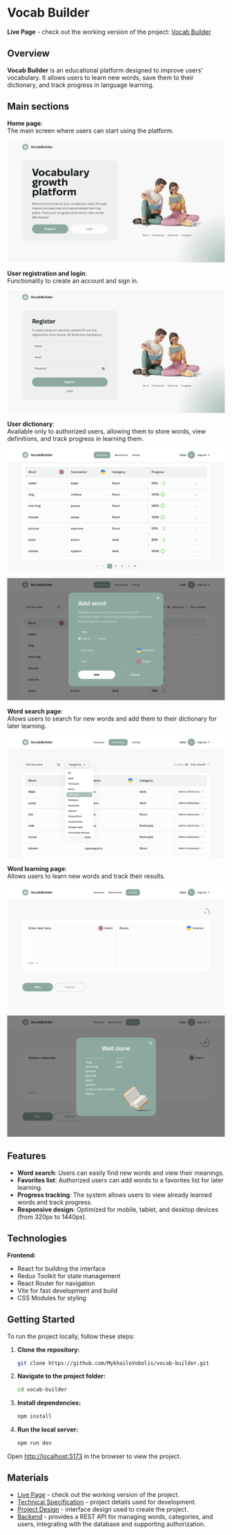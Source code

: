 # Vocab Builder

**Live Page** - check out the working version of the project: [Vocab Builder](https://top-vocab-builder.vercel.app/)

## Overview

**Vocab Builder** is an educational platform designed to improve users' vocabulary. It allows users to learn new words, save them to their dictionary, and track progress in language learning.

## Main sections

**Home page**:  
 The main screen where users can start using the platform.

![Home page](./src/assets/images/readme/home-page.png)

**User registration and login**:  
 Functionality to create an account and sign in.

![Register page](./src/assets/images/readme/register-page.png)

**User dictionary**:  
 Available only to authorized users, allowing them to store words, view definitions, and track progress in learning them.

![Dictionary page](./src/assets/images/readme/dictionary-page.png)

![Add word](./src/assets/images/readme/add-word.png)

**Word search page**:  
 Allows users to search for new words and add them to their dictionary for later learning.

![Search word](./src/assets/images/readme/search-word.png)

**Word learning page**:  
 Allows users to learn new words and track their results.

![Training page](./src/assets/images/readme/training-page.png)

![Training results](./src/assets/images/readme/training-results.png)

## Features

- **Word search**: Users can easily find new words and view their meanings.
- **Favorites list**: Authorized users can add words to a favorites list for later learning.
- **Progress tracking**: The system allows users to view already learned words and track progress.
- **Responsive design**: Optimized for mobile, tablet, and desktop devices (from 320px to 1440px).

## Technologies

**Frontend:**

- React for building the interface
- Redux Toolkit for state management
- React Router for navigation
- Vite for fast development and build
- CSS Modules for styling

## Getting Started

To run the project locally, follow these steps:

1. **Clone the repository:**

   ```bash
   git clone https://github.com/MykhailoVobolis/vocab-builder.git
   ```

2. **Navigate to the project folder:**

   ```bash
   cd vocab-builder
   ```

3. **Install dependencies:**

   ```bash
   npm install
   ```

4. **Run the local server:**
   ```bash
   npm run dev
   ```

Open [http://localhost:5173](http://localhost:5173) in the browser to view the project.

## Materials

- [Live Page](https://top-vocab-builder.vercel.app/) - check out the working version of the project.
- [Technical Specification](https://docs.google.com/spreadsheets/d/15zCxbWA7ubDmFzjmzzXe6ysiHVMd4iD2PcZ7ilN2gRc/edit?gid=1060862504#gid=1060862504) - project details used for development.
- [Project Design](https://www.figma.com/file/XRhVBdCX1wPyzCRA567kud/VocabBuilder?type=design&node-id=0-1&mode=design&t=Aa7GiCvVIpx6Nvi5-0) - interface design used to create the project.
- [Backend](https://vocab-builder-backend.p.goit.global/api-docs/) - provides a REST API for managing words, categories, and users, integrating with the database and supporting authorization.
